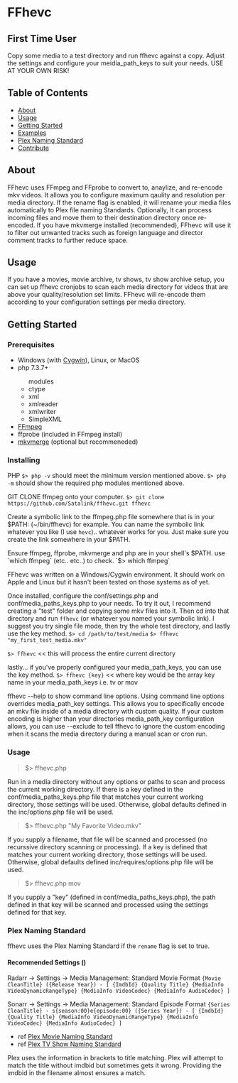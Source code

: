 # FFhevc

## First Time User ##
Copy some media to a test directory and run ffhevc against a copy.  Adjust the settings and configure your meidia_path_keys to suit your needs.  USE AT YOUR OWN RISK!

## Table of Contents

- [About](#about)
- [Usage](#usage)
- [Getting Started](#getting_started)
- [Examples](#examples)
- [Plex Naming Standard](#naming)
- [Contribute](../CONTRIBUTING.md)

## About <a name = "about"></a>

FFhevc uses FFmpeg and FFprobe to convert to, anaylize, and re-encode mkv videos.  It allows you to configure maximum qaulity and resolution per media directory.  If the rename flag is enabled, it will rename your media files automatically to Plex file naming Standards.  Optionally, It can process incoming files and move them to their destination directory once re-encoded.  If you have mkvmerge installed (recommended), FFhevc will use it to filter out unwanted tracks such as foreign language and director comment tracks to further reduce space.  

## Usage <a name = "usage"></a>

If you have a movies, movie archive, tv shows, tv show archive setup, you can set up ffhevc cronjobs to scan each media directory for videos that are above your quality/resolution set limits.  FFhevc will re-encode them according to your configuration settings per media directory.

## Getting Started <a name = "getting_started"></a>

### Prerequisites

<ul>
  <li>Windows (with <a href="" target=_blank >Cygwin</a>), Linux, or MacOS</li>
  <li>php 7.3.7+</li>
    <ul> modules
      <li>ctype</li>
      <li>xml</li>
      <li>xmlreader</li>
      <li>xmlwriter</li>
      <li>SimpleXML</li>
    </ul>
  <li><a href="https://ffmpeg.org/download.html" target=_blank>FFmpeg</a></li>
  <li>ffprobe (included in FFmpeg install)</li>
  <li><a href="https://www.matroska.org/downloads/mkvtoolnix.html" target=_blank>mkvmerge</a> (optional but recommeneded)</li>
</ul>

### Installing

  PHP
    `$> php -v`  should meet the minimum version mentioned above.
    `$> php -m`  should show the required php modules mentioned above.

  GIT CLONE ffmpeg onto your computer. 
  `$> git clone https://github.com/Satalink/ffhevc.git ffhevc`
  
  Create a symbolic link to the ffmpeg.php file somewhere that is in your $PATH: (~/bin/ffhevc) for example.  You can name the symbolic link whatever you like (I use `hevc`).. whatever works for you.  Just make sure you create the link somewhere in your $PATH.

  Ensure ffmpeg, ffprobe, mkvmerge and php are in your shell's $PATH.  use `which ffmpeg` (etc.. etc..) to check.
  `$> which ffmpeg`

  FFhevc was written on a Windows/Cygwin environment.  It should work on Apple and Linux but it hasn't been tested on those systems as of yet.

  Once installed, configure the conf/settings.php and conf/media_paths_keys.php to your needs.  To try it out, I recommend creating a "test" folder and copying some mkv files into it.  Then cd into that directory and run `ffhevc` (or whatever you named your symbolic link). I suggest you try single file mode, then try the whole test directory, and lastly use the key method.
  `$> cd /path/to/test/media`
  `$> ffhevc "my_first_test_media.mkv"`

  `$> ffhevc`  << this will process the entire current directory

  lastly... if you've properly configured your media_path_keys, you can use the key method.
  `$> ffhevc {key}`  << where key would be the array key name in your media_path_keys i.e. tv or mov

  ffhevc --help to show command line options. Using command line options overrides media_path_key settings. This allows you to specifically encode an mkv file inside of a media directory with custom quality.  If your custom encoding is higher than your directories media_path_key configuration allows, you can use --exclude to tell ffhevc to ignore the custom encoding when it scans the media directory during a manual scan or cron run.

### Usage <a name = "examples"></a>

  > $> ffhevc.php
  
  Run in a media directory without any options or paths to scan and process the current working directory.  If there is a key defined in the conf/media_paths_keys.php file that matches your current working directory, those settings will be used.  Otherwise, global defaults defined in the inc/options.php file will be used.

  > $> ffhevc.php "My Favorite Video.mkv"

  If you supply a filename, that file will be scanned and processed (no recurssive directory scanning or processing).  If a key is defined that matches your current working directory, those settings will be used.  Otherwise, global defaults defined inc/requires/options.php file will be used.

  > $> ffhevc.php mov

  If you supply a "key" (defined in conf/media_paths_keys.php), the path defined in that key will be scanned and processed using the settings defined for that key.

### Plex Naming Standard <a name = "naming"></a>

ffhevc uses the Plex Naming Standard if the `rename` flag is set to true.
  
#### Recommended Settings ()
  Radarr -> Settings -> Media Management: Standard Movie Format
  `{Movie CleanTitle} ({Release Year}) - [ {ImdbId} {Quality Title} {MediaInfo VideoDynamicRangeType} {MediaInfo VideoCodec} {MediaInfo AudioCodec} ]`

  Sonarr -> Settings -> Media Management: Standard Episode Format
  `{Series CleanTitle} - s{season:00}e{episode:00} ({Series Year}) - [ {ImdbId} {Quality Title} {MediaInfo VideoDynamicRangeType} {MediaInfo VideoCodec} {MediaInfo AudioCodec} ]`

  -  ref [Plex Movie Naming Standard](https://support.plex.tv/articles/naming-and-organizing-your-movie-media-files/)
  -  ref [Plex TV Show Naming Standard](https://support.plex.tv/articles/naming-and-organizing-your-tv-show-files/)

  Plex uses the information in brackets to title matching. Plex will attempt to match the title without imdbid but sometimes gets it wrong. Providing the imdbid in the filename almost ensures a match.